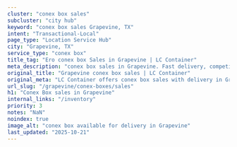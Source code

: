 ```yaml
---
cluster: "conex box sales"
subcluster: "city hub"
keyword: "conex box sales Grapevine, TX"
intent: "Transactional-Local"
page_type: "Location Service Hub"
city: "Grapevine, TX"
service_type: "conex box"
title_tag: "Ero conex box Sales in Grapevine | LC Container"
meta_description: "conex box sales in Grapevine. Fast delivery, competitive pricing. Serving conex boxes area. Quote ID: 91B. Call (214) 524-4168 for your free quote today."
original_title: "Grapevine conex box sales | LC Container"
original_meta: "LC Container offers conex box sales with delivery in Grapevine, TX. Local. Fast quotes. Since 2003."
url_slug: "/grapevine/conex-boxes/sales"
h1: "Conex Box sales in Grapevine"
internal_links: "/inventory"
priority: 3
notes: "NaN"
noindex: true
image_alt: "conex box available for delivery in Grapevine"
last_updated: "2025-10-21"
---
```


<!-- TODO: Add unique city/inventory copy, images, and internal links here. -->
